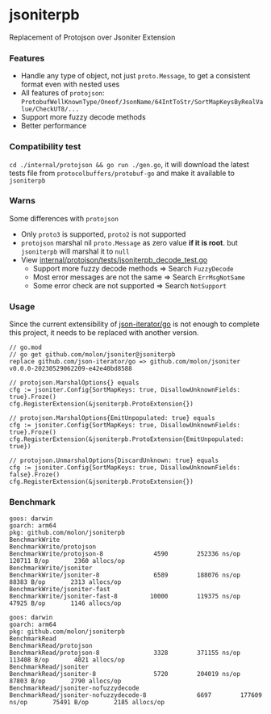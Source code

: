 # jsoniterpb
Replacement of Protojson over Jsoniter Extension

### Features
- Handle any type of object, not just `proto.Message`, to get a consistent format even with nested uses
- All features of `protojson`: `ProtobufWellKnownType/Oneof/JsonName/64IntToStr/SortMapKeysByRealValue/CheckUT8/...`
- Support more fuzzy decode methods
- Better performance

### Compatibility test
`cd ./internal/protojson && go run ./gen.go`, it will download the latest tests file from `protocolbuffers/protobuf-go` and make it available to `jsoniterpb`

### Warns
Some differences with `protojson`
- Only `proto3` is supported, `proto2` is not supported
- `protojson` marshal nil `proto.Message` as zero value **if it is root**. but `jsoniterpb` will marshal it to `null`
- View [internal/protojson/tests/jsoniterpb_decode_test.go](internal/protojson/tests/jsoniterpb_decode_test.go)
  - Support more fuzzy decode methods => Search `FuzzyDecode`
  - Most error messages are not the same => Search `ErrMsgNotSame`
  - Some error check are not supported => Search `NotSupport`

### Usage
Since the current extensibility of [json-iterator/go](https://github.com/json-iterator/go) is not enough to complete this project, it needs to be replaced with another version.
```
// go.mod 
// go get github.com/molon/jsoniter@jsoniterpb
replace github.com/json-iterator/go => github.com/molon/jsoniter v0.0.0-20230529062209-e42e40bd8588
```

```
// protojson.MarshalOptions{} equals
cfg := jsoniter.Config{SortMapKeys: true, DisallowUnknownFields: true}.Froze()
cfg.RegisterExtension(&jsoniterpb.ProtoExtension{})

// protojson.MarshalOptions{EmitUnpopulated: true} equals
cfg := jsoniter.Config{SortMapKeys: true, DisallowUnknownFields: true}.Froze()
cfg.RegisterExtension(&jsoniterpb.ProtoExtension{EmitUnpopulated: true})

// protojson.UnmarshalOptions{DiscardUnknown: true} equals
cfg := jsoniter.Config{SortMapKeys: true, DisallowUnknownFields: false}.Froze()
cfg.RegisterExtension(&jsoniterpb.ProtoExtension{})
```

### Benchmark
```
goos: darwin
goarch: arm64
pkg: github.com/molon/jsoniterpb
BenchmarkWrite
BenchmarkWrite/protojson
BenchmarkWrite/protojson-8         	    4590	    252336 ns/op	  120711 B/op	    2360 allocs/op
BenchmarkWrite/jsoniter
BenchmarkWrite/jsoniter-8          	    6589	    188076 ns/op	   88383 B/op	    2313 allocs/op
BenchmarkWrite/jsoniter-fast
BenchmarkWrite/jsoniter-fast-8     	   10000	    119375 ns/op	   47925 B/op	    1146 allocs/op
```
```
goos: darwin
goarch: arm64
pkg: github.com/molon/jsoniterpb
BenchmarkRead
BenchmarkRead/protojson
BenchmarkRead/protojson-8         	    3328	    371155 ns/op	  113408 B/op	    4021 allocs/op
BenchmarkRead/jsoniter
BenchmarkRead/jsoniter-8          	    5720	    204019 ns/op	   87803 B/op	    2790 allocs/op
BenchmarkRead/jsoniter-nofuzzydecode
BenchmarkRead/jsoniter-nofuzzydecode-8         	    6697	    177609 ns/op	   75491 B/op	    2185 allocs/op
```
